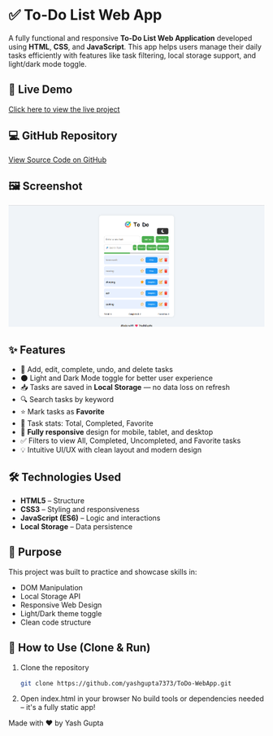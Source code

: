 # ✅ To-Do List Web App

A fully functional and responsive **To-Do List Web Application** developed using **HTML**, **CSS**, and **JavaScript**. This app helps users manage their daily tasks efficiently with features like task filtering, local storage support, and light/dark mode toggle.

## 🔗 Live Demo  
[Click here to view the live project](https://yashgupta7373.github.io/ToDo-WebApp/)

## 💻 GitHub Repository  
[View Source Code on GitHub](https://github.com/yashgupta7373/ToDo-WebApp)

## 🖼️ Screenshot  
![To-Do Web App](screenshot/Screenshot.png)

## ✨ Features

- 📝 Add, edit, complete, undo, and delete tasks  
- 🌑 Light and Dark Mode toggle for better user experience  
- 📥 Tasks are saved in **Local Storage** — no data loss on refresh  
- 🔍 Search tasks by keyword  
- ⭐ Mark tasks as **Favorite**  
- 🧮 Task stats: Total, Completed, Favorite  
- 📱 **Fully responsive** design for mobile, tablet, and desktop  
- ✅ Filters to view All, Completed, Uncompleted, and Favorite tasks  
- 💡 Intuitive UI/UX with clean layout and modern design

## 🛠️ Technologies Used

- **HTML5** – Structure  
- **CSS3** – Styling and responsiveness  
- **JavaScript (ES6)** – Logic and interactions  
- **Local Storage** – Data persistence

## 🎯 Purpose

This project was built to practice and showcase skills in:

- DOM Manipulation  
- Local Storage API  
- Responsive Web Design  
- Light/Dark theme toggle  
- Clean code structure

## 🚀 How to Use (Clone & Run)

1. Clone the repository  
   ```bash
   git clone https://github.com/yashgupta7373/ToDo-WebApp.git
2. Open index.html in your browser
   No build tools or dependencies needed – it's a fully static app!

Made with ❤️ by Yash Gupta